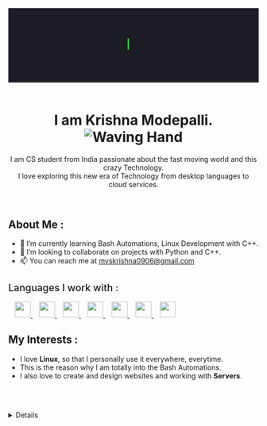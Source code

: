 
<div align="center">
  <img src="./gh.gif" alt="Welcome Image"> <br><br>

  <h1>
  I am Krishna Modepalli. <img src="https://raw.githubusercontent.com/rahulbanerjee26/githubProfileReadmeGenerator/main/gifs/wave.gif" alt="Waving Hand" width="50px">
  </h1>
  <p>
    I am CS student from India passionate about the fast moving world and this crazy Technology. <br>
    I love exploring this new era of Technology from desktop languages to cloud services.
  </p>


</div>

<!-- ![visitors](https://komarev.com/ghpvc/?username=krishnamodepalli&label=Profile%20views&color=0e75b6&style=flat) -->
<br>

## About Me :

- 🌱 I’m currently learning Bash Automations, Linux Development with C++.
- 👯 I’m looking to collaborate on projects with Python and C++.
- 📫 You can reach me at [mvskrishna0906@gmail.com](mailto:mvskrishna0906@gmail.com)

<h2 style="font-size: 1.4em;font-weight: 500;">Languages I work with :</h2>
<a style="margin-left: .8rem;" href= https://github.com/krishnamodepalli?tab=repositories&q=&type=&language=bash&sort= > <img width ='32px' height='32px' src ='https://raw.githubusercontent.com/rahulbanerjee26/githubAboutMeGenerator/main/icons/bash.svg'> </a>
<a style="margin-left: .8rem;" href= https://github.com/krishnamodepalli?tab=repositories&q=&type=&language=c&sort= > <img width ='32px' height='32px' src ='https://raw.githubusercontent.com/rahulbanerjee26/githubAboutMeGenerator/main/icons/c.svg'> </a>
<a style="margin-left: .8rem;" href= https://github.com/krishnamodepalli?tab=repositories&q=&type=&language=cpp&sort= > <img width ='32px' height='32px' src ='https://raw.githubusercontent.com/rahulbanerjee26/githubAboutMeGenerator/main/icons/cpp.svg'> </a>
<a style="margin-left: .8rem;" href= https://github.com/krishnamodepalli?tab=repositories&q=&type=&language=java&sort= > <img width ='32px' height='32px' src ='https://raw.githubusercontent.com/rahulbanerjee26/githubAboutMeGenerator/main/icons/java.svg'> </a>
<a style="margin-left: .8rem;" href= https://github.com/krishnamodepalli?tab=repositories&q=&type=&language=python&sort= > <img width ='32px' height='32px' src ='https://raw.githubusercontent.com/rahulbanerjee26/githubAboutMeGenerator/main/icons/python.svg'> </a>
<a style="margin-left: .8rem;" href= https://github.com/krishnamodepalli?tab=repositories&q=&type=&language=html&sort= > <img width ='32px' height='32px' src ='https://raw.githubusercontent.com/rahulbanerjee26/githubAboutMeGenerator/main/icons/html.svg'> </a>
<a style="margin-left: .8rem;" href= https://github.com/krishnamodepalli?tab=repositories&q=&type=&language=css&sort= > <img width ='32px' height='32px' src ='https://raw.githubusercontent.com/rahulbanerjee26/githubAboutMeGenerator/main/icons/css.svg'> </a>

<br>

## My Interests :
<!-- <ul style="@import url('https://fonts.googleapis.com/css2?family=Roboto+Mono&display=swap');font-family:'Roboto Mono' monospace;">
  <li> I love <b>Linux</b>, so that I personally use it everywhere, everytime. </li>
  <li> This is the reason why I am totally into the Bash Automations. </li>
  <li> I also love to create and design websites and working with <b>Servers</b>. </li>
</ul> -->

- I love **Linux**, so that I personally use it everywhere, everytime.
- This is the reason why I am totally into the Bash Automations.
- I also love to create and design websites and working with **Servers**.

<br><br>

<details>

![](http://github-profile-summary-cards.vercel.app/api/cards/profile-details?username=krishnamodepalli&theme=dark)
<br>

![](https://github-readme-stats.vercel.app/api/top-langs?username=krishnamodepalli&show_icons=true&theme=tokyonight&locale=en&layout=compact)
![](https://github-readme-stats.vercel.app/api?username=krishnamodepalli&show_icons=true&theme=tokyonight&locale=en)
![](https://github-readme-streak-stats.herokuapp.com/?user=krishnamodepalli&theme=dark)

</details>
